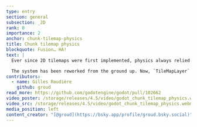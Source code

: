 ```yaml
---
type: entry
section: general
subsection: _2D
rank: 0
importance: 2
anchor: chunk-tilemap-physics
title: Chunk tilemap physics
blockquote: Fusion… HA!
text: |
  Ever since 2D tilemaps were first implemented, physics always relied on the concept of "one tile, one body". While it works for most games, it can easily lead to performance issues in 2D scenes relying on physics as the number of bodies is extremely wasteful.

  The system has been reworked from the ground up. Now, `TileMapLayer` physics merge cell shapes into bigger collision shapes whenever possible.
contributors:
  - name: Gilles Roudière
    github: groud
read_more: https://github.com/godotengine/godot/pull/102662
video_poster: /storage/releases/4.5/video/godot_chunk_tilemap_physics.webp
video_src: /storage/releases/4.5/video/godot_chunk_tilemap_physics.webm
media_position: left
content_creator: "[@groud](https://bsky.app/profile/groud.bsky.social)"
---
```

